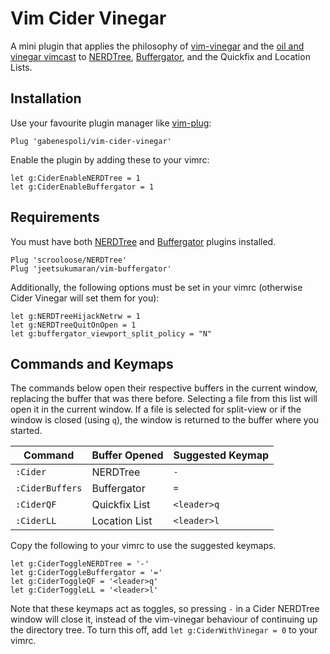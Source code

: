 # Vim Cider Vinegar

A mini plugin that applies the philosophy of [vim-vinegar](https://github.com/tpope/vim-vinegar) and the [oil and vinegar vimcast](http://vimcasts.org/blog/2013/01/oil-and-vinegar-split-windows-and-project-drawer/) to [NERDTree](https://github.com/scrooloose/nerdtree), [Buffergator](https://github.com/jeetsukumaran/vim-buffergator), and the Quickfix and Location Lists.

## Installation

Use your favourite plugin manager like [vim-plug](https://github.com/junegunn/vim-plug):

```vim
Plug 'gabenespoli/vim-cider-vinegar'
```

Enable the plugin by adding these to your vimrc:

```vim
let g:CiderEnableNERDTree = 1
let g:CiderEnableBuffergator = 1
```

## Requirements

You must have both [NERDTree](https://github.com/scrooloose/nerdtree) and [Buffergator](https://github.com/jeetsukumaran/vim-buffergator) plugins installed. 

```vim
Plug 'scrooloose/NERDTree'
Plug 'jeetsukumaran/vim-buffergator'
```

Additionally, the following options must be set in your vimrc (otherwise Cider Vinegar will set them for you):

```vim
let g:NERDTreeHijackNetrw = 1
let g:NERDTreeQuitOnOpen = 1
let g:buffergator_viewport_split_policy = "N"
```

## Commands and Keymaps

The commands below open their respective buffers in the current window, replacing the buffer that was there before. Selecting a file from this list will open it in the current window. If a file is selected for split-view or if the window is closed (using `q`), the window is returned to the buffer where you started.

| Command                | Buffer Opened | Suggested Keymap |
| ---------------------- | ------------- | ---------------- |
| `:Cider`               | NERDTree      | `-`              |
| `:CiderBuffers`        | Buffergator   | `=`              |
| `:CiderQF`             | Quickfix List | `<leader>q`      |
| `:CiderLL`             | Location List | `<leader>l`      |

Copy the following to your vimrc to use the suggested keymaps.

```vim
let g:CiderToggleNERDTree = '-'
let g:CiderToggleBuffergator = '='
let g:CiderToggleQF = '<leader>q'
let g:CiderToggleLL = '<leader>l'
```

Note that these keymaps act as toggles, so pressing `-` in a Cider NERDTree window will close it, instead of the vim-vinegar behaviour of continuing up the directory tree. To turn this off, add `let g:CiderWithVinegar = 0` to your vimrc.
